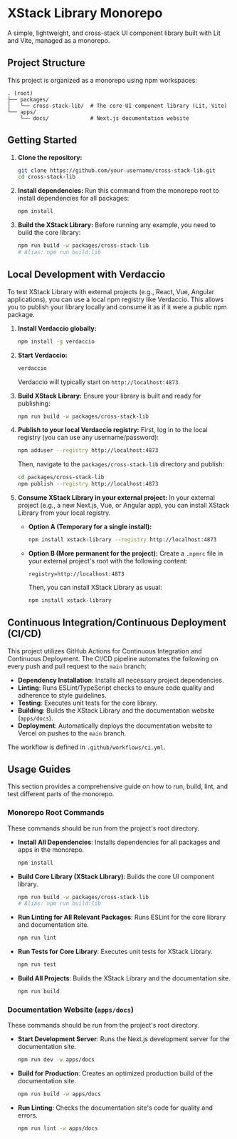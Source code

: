 # XStack Library Monorepo

A simple, lightweight, and cross-stack UI component library built with Lit and Vite, managed as a monorepo.

## Project Structure

This project is organized as a monorepo using npm workspaces:

```
. (root)
├── packages/
│   └── cross-stack-lib/  # The core UI component library (Lit, Vite)
└── apps/
    └── docs/             # Next.js documentation website
```

## Getting Started

1. **Clone the repository:**

    ```bash
    git clone https://github.com/your-username/cross-stack-lib.git
    cd cross-stack-lib
    ```

2. **Install dependencies:**
    Run this command from the monorepo root to install dependencies for all packages:

    ```bash
    npm install
    ```

3. **Build the XStack Library:**
    Before running any example, you need to build the core library:

    ```bash
    npm run build -w packages/cross-stack-lib
    # Alias: npm run build:lib
    ```

## Local Development with Verdaccio

To test XStack Library with external projects (e.g., React, Vue, Angular applications), you can use a local npm registry like Verdaccio. This allows you to publish your library locally and consume it as if it were a public npm package.

1. **Install Verdaccio globally:**

    ```bash
    npm install -g verdaccio
    ```

2. **Start Verdaccio:**

    ```bash
    verdaccio
    ```

    Verdaccio will typically start on `http://localhost:4873`.

3. **Build XStack Library:**
    Ensure your library is built and ready for publishing:

    ```bash
    npm run build -w packages/cross-stack-lib
    ```

4. **Publish to your local Verdaccio registry:**
    First, log in to the local registry (you can use any username/password):

    ```bash
    npm adduser --registry http://localhost:4873
    ```

    Then, navigate to the `packages/cross-stack-lib` directory and publish:

    ```bash
    cd packages/cross-stack-lib
    npm publish --registry http://localhost:4873
    ```

5. **Consume XStack Library in your external project:**
    In your external project (e.g., a new Next.js, Vue, or Angular app), you can install XStack Library from your local registry.

    * **Option A (Temporary for a single install):**

        ```bash
        npm install xstack-library --registry http://localhost:4873
        ```

    * **Option B (More permanent for the project):**
        Create a `.npmrc` file in your external project's root with the following content:

        ```
        registry=http://localhost:4873
        ```

        Then, you can install XStack Library as usual:

        ```bash
        npm install xstack-library
        ```

## Continuous Integration/Continuous Deployment (CI/CD)

This project utilizes GitHub Actions for Continuous Integration and Continuous Deployment. The CI/CD pipeline automates the following on every push and pull request to the `main` branch:

* **Dependency Installation**: Installs all necessary project dependencies.
* **Linting**: Runs ESLint/TypeScript checks to ensure code quality and adherence to style guidelines.
* **Testing**: Executes unit tests for the core library.
* **Building**: Builds the XStack Library and the documentation website (`apps/docs`).
* **Deployment**: Automatically deploys the documentation website to Vercel on pushes to the `main` branch.

The workflow is defined in `.github/workflows/ci.yml`.

## Usage Guides

This section provides a comprehensive guide on how to run, build, lint, and test different parts of the monorepo.

### Monorepo Root Commands

These commands should be run from the project's root directory.

* **Install All Dependencies**: Installs dependencies for all packages and apps in the monorepo.

    ```bash
    npm install
    ```

* **Build Core Library (XStack Library)**: Builds the core UI component library.

    ```bash
    npm run build -w packages/cross-stack-lib
    # Alias: npm run build:lib
    ```

* **Run Linting for All Relevant Packages**: Runs ESLint for the core library and documentation site.

    ```bash
    npm run lint
    ```

* **Run Tests for Core Library**: Executes unit tests for XStack Library.

    ```bash
    npm run test
    ```

* **Build All Projects**: Builds the XStack Library and the documentation site.

    ```bash
    npm run build
    ```

### Documentation Website (`apps/docs`)

These commands should be run from the project's root directory.

* **Start Development Server**: Runs the Next.js development server for the documentation site.

    ```bash
    npm run dev -w apps/docs
    ```

* **Build for Production**: Creates an optimized production build of the documentation site.

    ```bash
    npm run build -w apps/docs
    ```

* **Run Linting**: Checks the documentation site's code for quality and errors.

    ```bash
    npm run lint -w apps/docs
    ```
